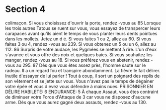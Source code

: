 # Section 4

colimaçon. Si vous choisissez d'ouvrir la porte, rendez -vous au
85
Lorsque les trois autres Tatous se ruent sur vous, vous essayez de
transpercer leurs carapaces avant qu'ils aient le temps de vous
planter leurs dents pointues dans les mollets. Jetez un d é. Si vous
faites 1 ou 2, allez au  60. Si vous faites 3 ou 4, rendez -vous au  239.
Si vous obtenez un 5 ou un 6, allez au  112.
86
Surpris de votre audace, les Pygmées se mettent à rire. L'un d'eux
s'avance et vous offre des noix et quelques baies. Si vous souhaitez
les manger, rendez -vous au  18. Si vous préférez vous en abstenir,
rendez -vous au  295.
87
Dès que vous êtes assez près, l'homme saute sur le radeau. Il a un
regard fou et transpire abondamment. La fièvre le fait délirer.
Inutile d'essayer de lui parler ! Tout à coup, il sort un poignard des
replis de son vêtement et se jette sur vous. Vous n'avez pas le
temps de dégainer votre épée et vous d evez vous défendre à mains
nues.
PRISONNIER  EN DÉLIRE  HABILETÉ: 6 ENDURANCE: 5
À chaque Assaut, vous êtes contraint de diminuer votre Force
d'Attaque de 3 car vous ne disposez d'aucune arme. Dès que vous
aurez gagné deux assauts, rendez -vous au  130.